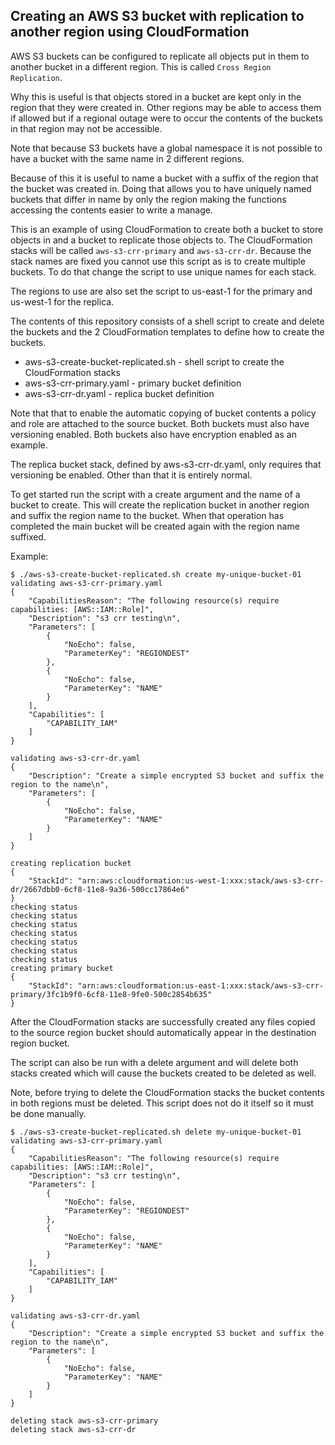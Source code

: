 ## Creating an AWS S3 bucket with replication to another region using CloudFormation

AWS S3 buckets can be configured to replicate all objects put in them to another bucket in a different region.
This is called ```Cross Region Replication```.

Why this is useful is that objects stored in a bucket are kept only in the region that they were created in.
Other regions may be able to access them if allowed but if a regional outage were to occur the contents of the buckets in that region may not be accessible.

Note that because S3 buckets have a global namespace it is not possible to have a bucket with the same name in 2 different regions.

Because of this it is useful to name a bucket with a suffix of the region that the bucket was created in.
Doing that allows you to have uniquely named buckets that differ in name by only the region making the functions accessing the contents easier to write a manage.

This is an example of using CloudFormation to create both a bucket to store objects in and a bucket to replicate those objects to.
The CloudFormation stacks will be called ```aws-s3-crr-primary``` and ```aws-s3-crr-dr```.
Because the stack names are fixed you cannot use this script as is to create multiple buckets.
To do that change the script to use unique names for each stack.

The regions to use are also set the script to us-east-1 for the primary and us-west-1 for the replica.

The contents of this repository consists of a shell script to create and delete the buckets and the 2 CloudFormation templates to define how to create the buckets.

* aws-s3-create-bucket-replicated.sh - shell script to create the CloudFormation stacks
* aws-s3-crr-primary.yaml - primary bucket definition
* aws-s3-crr-dr.yaml - replica bucket definition

Note that that to enable the automatic copying of bucket contents a policy and role are attached to the source bucket.
Both buckets must also have versioning enabled.
Both buckets also have encryption enabled as an example.

The replica bucket stack, defined by aws-s3-crr-dr.yaml, only requires that versioning be enabled.
Other than that it is entirely normal.

To get started run the script with a create argument and the name of a bucket to create.
This will create the replication bucket in another region and suffix the region name to the bucket.
When that operation has completed the main bucket will be created again with the region name suffixed.

Example:

```
$ ./aws-s3-create-bucket-replicated.sh create my-unique-bucket-01
validating aws-s3-crr-primary.yaml
{
    "CapabilitiesReason": "The following resource(s) require capabilities: [AWS::IAM::Role]",
    "Description": "s3 crr testing\n",
    "Parameters": [
        {
            "NoEcho": false,
            "ParameterKey": "REGIONDEST"
        },
        {
            "NoEcho": false,
            "ParameterKey": "NAME"
        }
    ],
    "Capabilities": [
        "CAPABILITY_IAM"
    ]
}

validating aws-s3-crr-dr.yaml
{
    "Description": "Create a simple encrypted S3 bucket and suffix the region to the name\n",
    "Parameters": [
        {
            "NoEcho": false,
            "ParameterKey": "NAME"
        }
    ]
}

creating replication bucket
{
    "StackId": "arn:aws:cloudformation:us-west-1:xxx:stack/aws-s3-crr-dr/2667dbb0-6cf8-11e8-9a36-500cc17864e6"
}
checking status
checking status
checking status
checking status
checking status
checking status
checking status
creating primary bucket
{
    "StackId": "arn:aws:cloudformation:us-east-1:xxx:stack/aws-s3-crr-primary/3fc1b9f0-6cf8-11e8-9fe0-500c2854b635"
}
```

After the CloudFormation stacks are successfully created any files copied to the source region bucket should automatically appear in the destination region bucket.

The script can also be run with a delete argument and will delete both stacks created which will cause the buckets created to be deleted as well.

Note, before trying to delete the CloudFormation stacks the bucket contents in both regions must be deleted.
This script does not do it itself so it must be done manually.

```
$ ./aws-s3-create-bucket-replicated.sh delete my-unique-bucket-01
validating aws-s3-crr-primary.yaml
{
    "CapabilitiesReason": "The following resource(s) require capabilities: [AWS::IAM::Role]",
    "Description": "s3 crr testing\n",
    "Parameters": [
        {
            "NoEcho": false,
            "ParameterKey": "REGIONDEST"
        },
        {
            "NoEcho": false,
            "ParameterKey": "NAME"
        }
    ],
    "Capabilities": [
        "CAPABILITY_IAM"
    ]
}

validating aws-s3-crr-dr.yaml
{
    "Description": "Create a simple encrypted S3 bucket and suffix the region to the name\n",
    "Parameters": [
        {
            "NoEcho": false,
            "ParameterKey": "NAME"
        }
    ]
}

deleting stack aws-s3-crr-primary
deleting stack aws-s3-crr-dr
```
